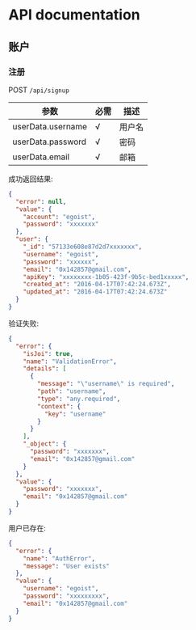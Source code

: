 # API documentation

## 账户

### 注册

POST `/api/signup`

|参数|必需|描述|
|---|---|---|
|userData.username|√|用户名|
|userData.password|√|密码|
|userData.email|√|邮箱|

成功返回结果:

```json
{
  "error": null,
  "value": {
    "account": "egoist",
    "password": "xxxxxxx"
  },
  "user": {
    "_id": "57133e608e87d2d7xxxxxxx",
    "username": "egoist",
    "password": "xxxxxx",
    "email": "0x142857@gmail.com",
    "apiKey": "xxxxxxxx-1b05-423f-9b5c-bed1xxxxx",
    "created_at": "2016-04-17T07:42:24.673Z",
    "updated_at": "2016-04-17T07:42:24.673Z"
  }
}
```

验证失败:

```json
{
  "error": {
    "isJoi": true,
    "name": "ValidationError",
    "details": [
      {
        "message": "\"username\" is required",
        "path": "username",
        "type": "any.required",
        "context": {
          "key": "username"
        }
      }
    ],
    "_object": {
      "password": "xxxxxxx",
      "email": "0x142857@gmail.com"
    }
  },
  "value": {
    "password": "xxxxxxx",
    "email": "0x142857@gmail.com"
  }
}
```

用户已存在:

```json
{
  "error": {
    "name": "AuthError",
    "message": "User exists"
  },
  "value": {
    "username": "egoist",
    "password": "xxxxxxxxx",
    "email": "0x142857@gmail.com"
  }
}
```

